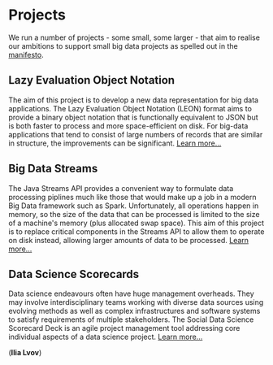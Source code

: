# Projects

We run a number of projects - some small, some larger - that aim to realise our ambitions to 
support small big data projects as spelled out in the [manifesto](manifesto.html).

## Lazy Evaluation Object Notation

The aim of this project is to develop a new data representation for big data applications. 
The Lazy Evaluation Object Notation (LEON) format aims to provide a binary object notation 
that is functionally equivalent to JSON but is both faster to process and more space-efficient 
on disk. For big-data applications that tend to consist of large numbers of records that are 
similar in structure, the improvements can be significant. [Learn more...]()

## Big Data Streams

The Java Streams API provides a convenient way to formulate data processing piplines much like
those that would make up a job in a modern Big Data framework such as Spark. Unfortunately, all
operations happen in memory, so the size of the data that can be processed is limited to the 
size of a machine's memory (plus allocated swap space). This aim of this project is to replace
critical components in the Streams API to allow them to operate on disk instead, allowing larger
amounts of data to be processed. [Learn more...]()

## Data Science Scorecards

Data science endeavours often have huge management overheads. They may involve interdisciplinary
teams working with diverse data sources using evolving methods as well as complex infrastructures
and software systems to satisfy requirements of multiple stakeholders. The Social Data Science
Scorecard Deck is an agile project management tool addressing core individual aspects of a data
science project. [Learn more...](scorecards/index.html)

(__Ilia Lvov__)
